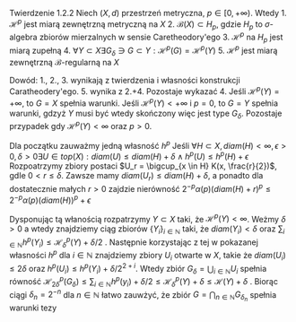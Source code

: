 Twierdzenie 1.2.2
Niech $(X,d)$ przestrzeń metryczna, $p \in [0, +\infty)$. Wtedy
	1. $\mathcal{H}^p$ jest miarą zewnętrzną metryczną na $X$
	2. $\mathcal{B}(X) \subset H_p$, gdzie $H_p$ to $\sigma$-algebra zbiorów mierzalnych w sensie Caretheodory'ego
	3. $\mathcal{H}^p$ na $H_p$ jest miarą zupełną
	4. $\forall Y \subset X \exists G_{\delta} \ni G \subset Y: \mathcal{H}^p(G) = \mathcal{H}^p(Y)$
	5. $\mathcal{H}^p$ jest miarą zewnętrzną $\mathcal{B}$-regularną na $X$

Dowód:
1., 2., 3. wynikają z twierdzenia i własności konstrukcji Caratheodery'ego. 5. wynika z 2.+4. Pozostaje wykazać 4.
Jeśli $\mathcal{H}^p(Y) = +\infty$, to $G=X$ spełnia warunki. Jeśli $\mathcal{H}^p(Y) < +\infty$ i $p=0$, to $G=Y$ spełnia warunki, gdzyż $Y$ musi być wtedy skończony więc jest type $G_{\delta}$.
Pozostaje przypadek gdy $\mathcal{H}^p(Y) < \infty$ oraz $p > 0$.

Dla początku zauważmy jedną  własność $h^p$
Jeśli $\forall H \subset X, diam(H) < \infty, \epsilon > 0, \delta> 0 \exists U \in top(X): diam(U) \leq diam(H) + \delta \wedge h^p(U) \leq h^p(H) + \epsilon$ 
Rozpoatrzymy zbiory postaci $U_r = \bigcup_{x \in H} K(x, \frac{r}{2})$, gdIe $0 < r \leq \delta$. Zawsze mamy $diam(U_r) \leq diam(H) + \delta$, a ponadto dla dostatecznie małych $r>0$ zajdzie nierówność $2^{-p} \alpha(p) (diam(H) + r)^p \leq 2^{-p} \alpha(p)(diam(H))^p + \epsilon$ 

Dysponując tą włanością rozpatrzymy $Y \subset X$ taki, że $\mathcal{H}^p(Y) < \infty$. Weżmy $\delta > 0$ a wtedy znajdziemy ciąg zbiorów $\{Y_i\}_{i \in \mathbb{N}}$ taki, że $diam(Y_i) < \delta$ oraz $\sum_{i \in \mathbb{N}} h^p(Y_i) \leq \mathcal{H}^p_{\delta}(Y) + \delta/2$  . Następnie korzystając z tej w pokazanej własności $h^p$ dla $i \in \mathbb{N}$ znajdziemy zbiory $U_i$ otwarte w $X$, takie że $diam(U_i) \leq 2 \delta$ oraz $h^p(U_i) \leq h^p(Y_i) + \delta/ 2^{2+i}$. Wtedy zbiór $G_{\delta} = \bigcup_{i \in \mathbb{N}}U_i$ spełnia równość $\mathcal{H}_{2\delta}^p(G_{\delta}) \leq \sum_{i \in \mathbb{N}} h^p(y_i) + \delta/2 \leq \mathcal{H}^p_{\delta}(Y) + \delta \leq \mathcal{H}(Y) + \delta$ .  Biorąc ciągi  $\delta_n = 2^{-n}$ dla $n \in \mathbb{N}$ łatwo zauwżyć, że zbiór $G = \bigcap_{n \in \mathbb{N}} G_{\delta_n}$ spełnia warunki tezy 